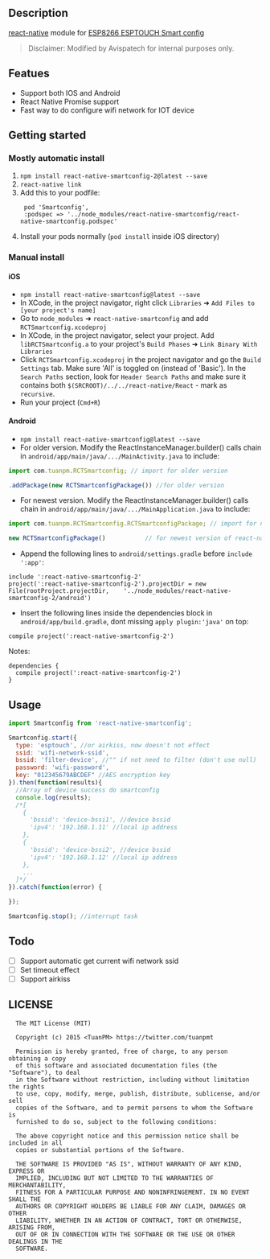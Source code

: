 

## Description

[react-native](https://github.com/facebook/react-native) module for [ESP8266 ESPTOUCH Smart config](https://github.com/EspressifApp)

> Disclaimer: Modified by Avispatech for internal purposes only.

## Featues
* Support both IOS and Android
* React Native Promise support
* Fast way to do configure wifi network for IOT device

## Getting started
### Mostly automatic install
1. `npm install react-native-smartconfig-2@latest --save`
2. `react-native link`
2. Add this to your podfile: 
   ```
    pod 'Smartconfig',
    :podspec => '../node_modules/react-native-smartconfig/react-native-smartconfig.podspec'
   ```
3. Install your pods normally (`pod install` inside iOS directory)

### Manual install
#### iOS
- `npm install react-native-smartconfig@latest --save`
-  In XCode, in the project navigator, right click `Libraries` ➜ `Add Files to [your project's name]`
- Go to `node_modules` ➜ `react-native-smartconfig` and add `RCTSmartconfig.xcodeproj`
- In XCode, in the project navigator, select your project. Add `libRCTSmartconfig.a` to your project's `Build Phases` ➜ `Link Binary With Libraries`
- Click `RCTSmartconfig.xcodeproj` in the project navigator and go the `Build Settings` tab. Make sure 'All' is toggled on (instead of 'Basic'). In the `Search Paths` section, look for `Header Search Paths` and make sure it contains both `$(SRCROOT)/../../react-native/React` - mark  as `recursive`.
- Run your project (`Cmd+R`)


#### Android

-  `npm install react-native-smartconfig@latest --save`
-  For older version.  Modify the ReactInstanceManager.builder() calls chain in `android/app/main/java/.../MainActivity.java` to include:

```javascript
import com.tuanpm.RCTSmartconfig; // import for older version

.addPackage(new RCTSmartconfigPackage()) //for older version
```
-  For newest version.  Modify the ReactInstanceManager.builder() calls chain in `android/app/main/java/.../MainApplication.java` to include:
```javascript
import com.tuanpm.RCTSmartconfig.RCTSmartconfigPackage; // import for newest version of react-native

new RCTSmartconfigPackage()           // for newest version of react-native
```

-  Append the following lines to `android/settings.gradle` before `include ':app'`:

```
include ':react-native-smartconfig-2'
project(':react-native-smartconfig-2').projectDir = new File(rootProject.projectDir, 	'../node_modules/react-native-smartconfig-2/android')
```

- Insert the following lines inside the dependencies block in `android/app/build.gradle`, dont missing `apply plugin:'java'` on top:

```
compile project(':react-native-smartconfig-2')
```

Notes:

```
dependencies {
  compile project(':react-native-smartconfig-2')
}
```



## Usage

```javascript
import Smartconfig from 'react-native-smartconfig';

Smartconfig.start({
  type: 'esptouch', //or airkiss, now doesn't not effect
  ssid: 'wifi-network-ssid',
  bssid: 'filter-device', //"" if not need to filter (don't use null)
  password: 'wifi-password',
  key: "012345679ABCDEF" //AES encryption key
}).then(function(results){
  //Array of device success do smartconfig
  console.log(results);
  /*[
    {
      'bssid': 'device-bssi1', //device bssid
      'ipv4': '192.168.1.11' //local ip address
    },
    {
      'bssid': 'device-bssi2', //device bssid
      'ipv4': '192.168.1.12' //local ip address
    },
    ...
  ]*/
}).catch(function(error) {

});

Smartconfig.stop(); //interrupt task
```

## Todo

* [ ] Support automatic get current wifi network ssid
* [ ] Set timeout effect
* [ ] Support airkiss

## LICENSE

```
  The MIT License (MIT)

  Copyright (c) 2015 <TuanPM> https://twitter.com/tuanpmt

  Permission is hereby granted, free of charge, to any person obtaining a copy
  of this software and associated documentation files (the "Software"), to deal
  in the Software without restriction, including without limitation the rights
  to use, copy, modify, merge, publish, distribute, sublicense, and/or sell
  copies of the Software, and to permit persons to whom the Software is
  furnished to do so, subject to the following conditions:

  The above copyright notice and this permission notice shall be included in all
  copies or substantial portions of the Software.

  THE SOFTWARE IS PROVIDED "AS IS", WITHOUT WARRANTY OF ANY KIND, EXPRESS OR
  IMPLIED, INCLUDING BUT NOT LIMITED TO THE WARRANTIES OF MERCHANTABILITY,
  FITNESS FOR A PARTICULAR PURPOSE AND NONINFRINGEMENT. IN NO EVENT SHALL THE
  AUTHORS OR COPYRIGHT HOLDERS BE LIABLE FOR ANY CLAIM, DAMAGES OR OTHER
  LIABILITY, WHETHER IN AN ACTION OF CONTRACT, TORT OR OTHERWISE, ARISING FROM,
  OUT OF OR IN CONNECTION WITH THE SOFTWARE OR THE USE OR OTHER DEALINGS IN THE
  SOFTWARE.
```
